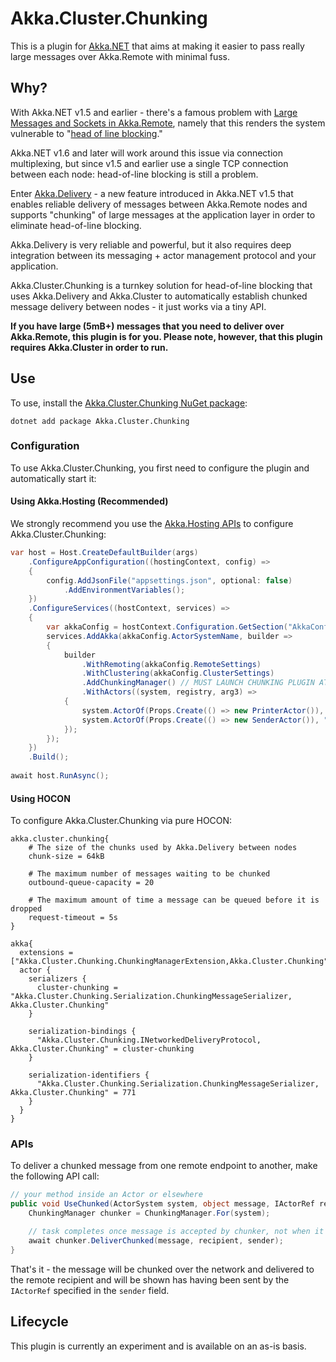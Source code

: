﻿# Akka.Cluster.Chunking

This is a plugin for [Akka.NET](https://getakka.net/) that aims at making it easier to pass really large messages over Akka.Remote with minimal fuss.

## Why?

With Akka.NET v1.5 and earlier - there's a famous problem with [Large Messages and Sockets in Akka.Remote](https://petabridge.com/blog/large-messages-and-sockets-in-akkadotnet/), namely that this renders the system vulnerable to "[head of line blocking](https://en.wikipedia.org/wiki/Head-of-line_blocking)." 

Akka.NET v1.6 and later will work around this issue via connection multiplexing, but since v1.5 and earlier use a single TCP connection between each node: head-of-line blocking is still a problem.

Enter [Akka.Delivery](https://getakka.net/articles/actors/reliable-delivery.html) - a new feature introduced in Akka.NET v1.5 that enables reliable delivery of messages between Akka.Remote nodes and supports "chunking" of large messages at the application layer in order to eliminate head-of-line blocking.

Akka.Delivery is very reliable and powerful, but it also requires deep integration between its messaging + actor management protocol and your application.

Akka.Cluster.Chunking is a turnkey solution for head-of-line blocking that uses Akka.Delivery and Akka.Cluster to automatically establish chunked message delivery between nodes - it just works via a tiny API.

**If you have large (5mB+) messages that you need to deliver over Akka.Remote, this plugin is for you. Please note, however, that this plugin requires Akka.Cluster in order to run.**

## Use

To use, install the [Akka.Cluster.Chunking NuGet package](https://www.nuget.org/packages/Akka.Cluster.Chunking):

```
dotnet add package Akka.Cluster.Chunking
```

### Configuration

To use Akka.Cluster.Chunking, you first need to configure the plugin and automatically start it:

#### Using Akka.Hosting (Recommended)

We strongly recommend you use the [Akka.Hosting APIs](https://github.com/akkadotnet/Akka.Hosting) to configure Akka.Cluster.Chunking:

```csharp
var host = Host.CreateDefaultBuilder(args)
    .ConfigureAppConfiguration((hostingContext, config) =>
    {
        config.AddJsonFile("appsettings.json", optional: false)
            .AddEnvironmentVariables();
    })
    .ConfigureServices((hostContext, services) =>
    {
        var akkaConfig = hostContext.Configuration.GetSection("AkkaConfiguration").Get<AkkaConfig>();
        services.AddAkka(akkaConfig.ActorSystemName, builder =>
        {
            builder
                .WithRemoting(akkaConfig.RemoteSettings)
                .WithClustering(akkaConfig.ClusterSettings)
                .AddChunkingManager() // MUST LAUNCH CHUNKING PLUGIN AT STARTUP ON ALL NODES
                .WithActors((system, registry, arg3) =>
            {
                system.ActorOf(Props.Create(() => new PrinterActor()), "printer");
                system.ActorOf(Props.Create(() => new SenderActor()), "sender");
            });
        });
    })
    .Build();
    
await host.RunAsync();
```

#### Using HOCON

To configure Akka.Cluster.Chunking via pure HOCON:

```hocon
akka.cluster.chunking{
    # The size of the chunks used by Akka.Delivery between nodes
    chunk-size = 64kB
    
    # The maximum number of messages waiting to be chunked
    outbound-queue-capacity = 20
    
    # The maximum amount of time a message can be queued before it is dropped
    request-timeout = 5s
}

akka{
  extensions = ["Akka.Cluster.Chunking.ChunkingManagerExtension,Akka.Cluster.Chunking"]
  actor {
    serializers {
      cluster-chunking = "Akka.Cluster.Chunking.Serialization.ChunkingMessageSerializer, Akka.Cluster.Chunking"
    }

    serialization-bindings {
      "Akka.Cluster.Chunking.INetworkedDeliveryProtocol, Akka.Cluster.Chunking" = cluster-chunking
    }

    serialization-identifiers {
      "Akka.Cluster.Chunking.Serialization.ChunkingMessageSerializer, Akka.Cluster.Chunking" = 771
    }
  }
}
```

### APIs

To deliver a chunked message from one remote endpoint to another, make the following API call:

```csharp
// your method inside an Actor or elsewhere
public void UseChunked(ActorSystem system, object message, IActorRef recipient, IActorRef? sender = null){
    ChunkingManager chunker = ChunkingManager.For(system);

    // task completes once message is accepted by chunker, not when it's delivered
    await chunker.DeliverChunked(message, recipient, sender);
}
```

That's it - the message will be chunked over the network and delivered to the remote recipient and will be shown has having been sent by the `IActorRef` specified in the `sender` field.

## Lifecycle

This plugin is currently an experiment and is available on an as-is basis.
